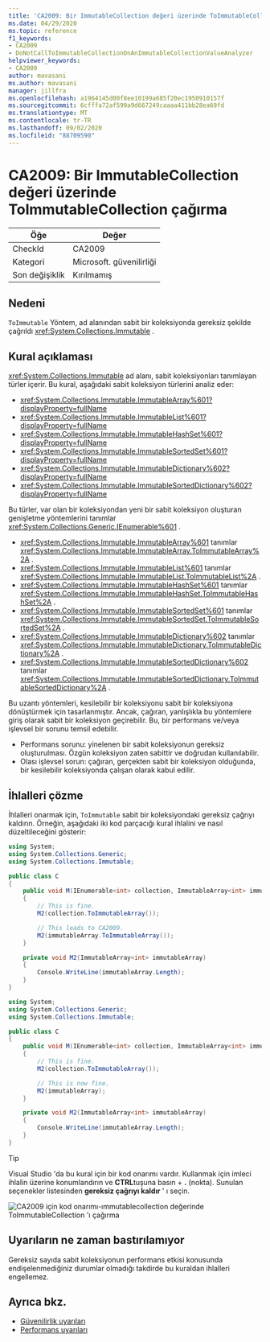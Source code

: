 ```yaml
---
title: 'CA2009: Bir ImmutableCollection değeri üzerinde ToImmutableCollection çağırma'
ms.date: 04/29/2020
ms.topic: reference
f1_keywords:
- CA2009
- DoNotCallToImmutableCollectionOnAnImmutableCollectionValueAnalyzer
helpviewer_keywords:
- CA2009
author: mavasani
ms.author: mavasani
manager: jillfra
ms.openlocfilehash: a1964145d00f8ee10199a685f20ec1950910157f
ms.sourcegitcommit: 6cfffa72af599a9d667249caaaa411bb28ea69fd
ms.translationtype: MT
ms.contentlocale: tr-TR
ms.lasthandoff: 09/02/2020
ms.locfileid: "88709590"
---
```

# <a name="ca2009-do-not-call-toimmutablecollection-on-an-immutablecollection-value"></a>CA2009: Bir ImmutableCollection değeri üzerinde ToImmutableCollection çağırma

|Öğe|Değer|
|-|-|
|CheckId|CA2009|
|Kategori|Microsoft. güvenilirliği|
|Son değişiklik|Kırılmamış|

## <a name="cause"></a>Nedeni

`ToImmutable` Yöntem, ad alanından sabit bir koleksiyonda gereksiz şekilde çağrıldı <xref:System.Collections.Immutable> .

## <a name="rule-description"></a>Kural açıklaması

<xref:System.Collections.Immutable> ad alanı, sabit koleksiyonları tanımlayan türler içerir. Bu kural, aşağıdaki sabit koleksiyon türlerini analiz eder:

- <xref:System.Collections.Immutable.ImmutableArray%601?displayProperty=fullName>
- <xref:System.Collections.Immutable.ImmutableList%601?displayProperty=fullName>
- <xref:System.Collections.Immutable.ImmutableHashSet%601?displayProperty=fullName>
- <xref:System.Collections.Immutable.ImmutableSortedSet%601?displayProperty=fullName>
- <xref:System.Collections.Immutable.ImmutableDictionary%602?displayProperty=fullName>
- <xref:System.Collections.Immutable.ImmutableSortedDictionary%602?displayProperty=fullName>

Bu türler, var olan bir koleksiyondan yeni bir sabit koleksiyon oluşturan genişletme yöntemlerini tanımlar <xref:System.Collections.Generic.IEnumerable%601> .

- <xref:System.Collections.Immutable.ImmutableArray%601> tanımlar <xref:System.Collections.Immutable.ImmutableArray.ToImmutableArray%2A> .
- <xref:System.Collections.Immutable.ImmutableList%601> tanımlar <xref:System.Collections.Immutable.ImmutableList.ToImmutableList%2A> .
- <xref:System.Collections.Immutable.ImmutableHashSet%601> tanımlar <xref:System.Collections.Immutable.ImmutableHashSet.ToImmutableHashSet%2A> .
- <xref:System.Collections.Immutable.ImmutableSortedSet%601> tanımlar <xref:System.Collections.Immutable.ImmutableSortedSet.ToImmutableSortedSet%2A> .
- <xref:System.Collections.Immutable.ImmutableDictionary%602> tanımlar <xref:System.Collections.Immutable.ImmutableDictionary.ToImmutableDictionary%2A> .
- <xref:System.Collections.Immutable.ImmutableSortedDictionary%602> tanımlar <xref:System.Collections.Immutable.ImmutableSortedDictionary.ToImmutableSortedDictionary%2A> .

Bu uzantı yöntemleri, kesilebilir bir koleksiyonu sabit bir koleksiyona dönüştürmek için tasarlanmıştır. Ancak, çağıran, yanlışlıkla bu yöntemlere giriş olarak sabit bir koleksiyon geçirebilir. Bu, bir performans ve/veya işlevsel bir sorunu temsil edebilir.

- Performans sorunu: yinelenen bir sabit koleksiyonun gereksiz oluşturulması. Özgün koleksiyon zaten sabittir ve doğrudan kullanılabilir.
- Olası işlevsel sorun: çağıran, gerçekten sabit bir koleksiyon olduğunda, bir kesilebilir koleksiyonda çalışan olarak kabul edilir.

## <a name="how-to-fix-violations"></a>İhlalleri çözme

İhlalleri onarmak için, `ToImmutable` sabit bir koleksiyondaki gereksiz çağrıyı kaldırın. Örneğin, aşağıdaki iki kod parçacığı kural ihlalini ve nasıl düzeltileceğini gösterir:

```csharp
using System;
using System.Collections.Generic;
using System.Collections.Immutable;

public class C
{
    public void M(IEnumerable<int> collection, ImmutableArray<int> immutableArray)
    {
        // This is fine.
        M2(collection.ToImmutableArray());

        // This leads to CA2009.
        M2(immutableArray.ToImmutableArray());
    }

    private void M2(ImmutableArray<int> immutableArray)
    {
        Console.WriteLine(immutableArray.Length);
    }
}
```

```csharp
using System;
using System.Collections.Generic;
using System.Collections.Immutable;

public class C
{
    public void M(IEnumerable<int> collection, ImmutableArray<int> immutableArray)
    {
        // This is fine.
        M2(collection.ToImmutableArray());

        // This is now fine.
        M2(immutableArray);
    }

    private void M2(ImmutableArray<int> immutableArray)
    {
        Console.WriteLine(immutableArray.Length);
    }
}
```

> [!TIP]
> Visual Studio 'da bu kural için bir kod onarımı vardır. Kullanmak için imleci ihlalin üzerine konumlandırın ve **CTRL**tuşuna basın + **.** (nokta). Sunulan seçenekler listesinden **gereksiz çağrıyı kaldır** ' ı seçin.
>
> ![CA2009 için kod onarımı-ımmutablecollection değerinde ToImmutableCollection 'ı çağırma](media/ca2009-codefix.png)

## <a name="when-to-suppress-warnings"></a>Uyarıların ne zaman bastırılamıyor

Gereksiz sayıda sabit koleksiyonun performans etkisi konusunda endişelenmediğiniz durumlar olmadığı takdirde bu kuraldan ihlalleri engellemez.

## <a name="see-also"></a>Ayrıca bkz.

- [Güvenilirlik uyarıları](reliability-warnings.md)
- [Performans uyarıları](performance-warnings.md)
